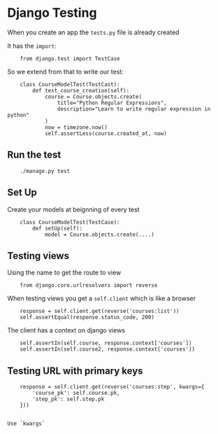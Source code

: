 # Django Testing

When you create an app the `tests.py` file is already created

It has the `import`:

        from django.test import TestCase

So we extend from that to write our test:


        class CourseModelTest(TestCast):
            def test_course_creation(self):
                course = Course.objects.create(
                    title="Python Regular Expressions",
                    description="Learn to write regular expression in python"
                )
                now = timezone.now()
                self.assertLess(course.created_at, now)
## Run the test

        ./manage.py test

## Set Up

Create your models at beignning of every test

        class CourseModelTest(TestCase):
            def setUp(self):
                model = Course.objects.create(....)


## Testing views

Using the name to get the route to view

        from django.core.urlresolvers import reverse

When testing views you get a `self.client` which is like a browser

        response = self.client.get(reverse('courses:list'))
        self.assertEqual(response.status_code, 200)

The client has a context on django views

        self.assertIn(self.course, response.context['courses'])
        self.assertIn(self.course2, response.context['courses'])

## Testing URL with primary keys

        response = self.client.get(reverse('courses:step', kwargs={
            'course_pk': self.course.pk,
            'step_pk': self.step.pk
        }))

    
    Use `kwargs`